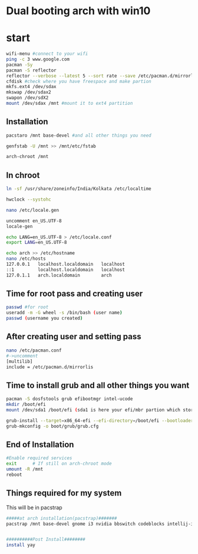 # Dual booting arch with win10
# start

```bash
wifi-menu #connect to your wifi
ping -c 3 www.google.com
pacman -Sy 
pacman -S reflector
reflector --verbose --latest 5 --sort rate --save /etc/pacman.d/mirrorlist
cfdisk #check where you have freespace and make partion
mkfs.ext4 /dev/sdax
mkswap /dev/sdax2
swapon /dev/sdX2
mount /dev/sdax /mnt #mount it to ext4 partition
```

## Installation


```bash
pacstaro /mnt base-devel #and all other things you need

genfstab -U /mnt >> /mnt/etc/fstab
```



```bash
arch-chroot /mnt
```

## In chroot

```bash
ln -sf /usr/share/zoneinfo/India/Kolkata /etc/localtime

hwclock --systohc

nano /etc/locale.gen

uncomment en_US.UTF-8
locale-gen

echo LANG=en_US.UTF-8 > /etc/locale.conf
export LANG=en_US.UTF-8

echo arch >> /etc/hostname
nano /etc/hosts
127.0.0.1   localhost.localdomain   localhost 
::1         localhost.localdomain   localhost
127.0.1.1   arch.localdomain        arch 
```


## Time for root pass and creating user
```bash
passwd #for root
useradd -m -G wheel -s /bin/bash (user name)
passwd (username you created)
```
## After creating user and setting pass 
```bash
nano /etc/pacman.conf
#->uncomment 
[multilib]
include = /etc/pacman.d/mirrorlis
````
## Time to install grub and all other things you want
```bash
pacman -S dosfstools grub efibootmgr intel-ucode 
mkdir /boot/efi
mount /dev/sda1 /boot/efi (sda1 is here your efi/mbr partion which stores your bootloder)

grub-install --target=x86_64-efi --efi-directory=/boot/efi --bootloader-id=grub --recheck
grub-mkconfig -o boot/grub/grub.cfg
```
## End of Installation

```bash
#Enable required services
exit      # If still on arch-chroot mode
umount -R /mnt
reboot
```

## Things required for my system

This will be in pacstrap
```bash
#####at arch installation(pacstrap)#######
pacstrap /mnt base-devel gnome i3 nvidia bbswitch codeblocks intellij-idea-community-edition eclipse-jee rofi thunar networkmanager ntfs-3g lightdm lightdm-webkit2-greeter firefox chromium telegram-desktop git sudo network-manager-applet cpupower lib32-mesa xf86-video-intel acpi wpa_supplicant  dialog  xorg xorg-server-utils  xorg-xinit gnome-tweaks  	jre11-openjdk jdk11-openjdk 	openjdk11-doc gparted lxappearance


##########Post Install########
install yay

```
